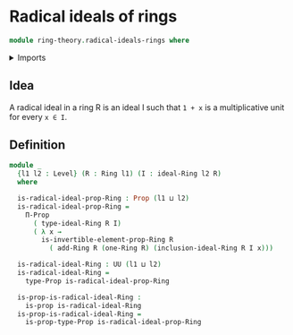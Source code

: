 # Radical ideals of rings

```agda
module ring-theory.radical-ideals-rings where
```

<details><summary>Imports</summary>

```agda
open import foundation.dependent-products-propositions
open import foundation.propositions
open import foundation.universe-levels

open import ring-theory.ideals-rings
open import ring-theory.invertible-elements-rings
open import ring-theory.rings
```

</details>

## Idea

A radical ideal in a ring R is an ideal I such that `1 + x` is a multiplicative
unit for every `x ∈ I`.

## Definition

```agda
module _
  {l1 l2 : Level} (R : Ring l1) (I : ideal-Ring l2 R)
  where

  is-radical-ideal-prop-Ring : Prop (l1 ⊔ l2)
  is-radical-ideal-prop-Ring =
    Π-Prop
      ( type-ideal-Ring R I)
      ( λ x →
        is-invertible-element-prop-Ring R
          ( add-Ring R (one-Ring R) (inclusion-ideal-Ring R I x)))

  is-radical-ideal-Ring : UU (l1 ⊔ l2)
  is-radical-ideal-Ring =
    type-Prop is-radical-ideal-prop-Ring

  is-prop-is-radical-ideal-Ring :
    is-prop is-radical-ideal-Ring
  is-prop-is-radical-ideal-Ring =
    is-prop-type-Prop is-radical-ideal-prop-Ring
```
